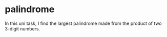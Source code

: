 # palindrome
In this uni task, I find the largest palindrome made from the product of two 3-digit numbers.
